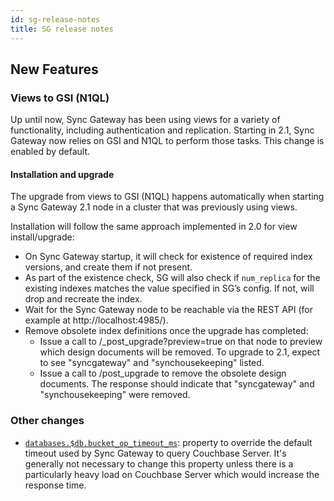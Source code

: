 ```yaml
---
id: sg-release-notes
title: SG release notes
---
```


## New Features

### Views to GSI (N1QL)

Up until now, Sync Gateway has been using views for a variety of functionality, including authentication and replication. Starting in 2.1, Sync Gateway now relies on GSI and N1QL to perform those tasks. This change is enabled by default.

#### Installation and upgrade

The upgrade from views to GSI (N1QL) happens automatically when starting a Sync Gateway 2.1 node in a cluster that was previously using views.

Installation will follow the same approach implemented in 2.0 for view install/upgrade:

- On Sync Gateway startup, it will check for existence of required index versions, and create them if not present.
- As part of the existence check, SG will also check if `num_replica` for the existing indexes matches the value specified in SG’s config.  If not, will drop and recreate the index.
- Wait for the Sync Gateway node to be reachable via the REST API (for example at http://localhost:4985/).
- Remove obsolete index definitions once the upgrade has completed:
	- Issue a call to /_post_upgrade?preview=true on that node to preview which design documents will be removed. To upgrade to 2.1, expect to see "syncgateway" and "synchousekeeping" listed.
	- Issue a call to /post_upgrade to remove the obsolete design documents. The response should indicate that "syncgateway" and "synchousekeeping" were removed.

### Other changes

- [`databases.$db.bucket_op_timeout_ms`](../../../guides/sync-gateway/config-properties/index.html#2.1/databases-foo_db-bucket_op_timeout_ms): property to override the default timeout used by Sync Gateway to query Couchbase Server. It's generally not necessary to change this property unless there is a particularly heavy load on Couchbase Server which would increase the response time.